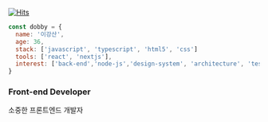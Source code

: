 
[![Hits](https://hits.seeyoufarm.com/api/count/incr/badge.svg?url=https%3A%2F%2Fgithub.com%2Fhellomac87)](https://hits.seeyoufarm.com)


```js
const dobby = {
  name: '이강산',
  age: 36,
  stack: ['javascript', 'typescript', 'html5', 'css']
  tools: ['react', 'nextjs'],
  interest: ['back-end','node-js','design-system', 'architecture', 'test-driven']
}
```
  
  
### Front-end Developer

소중한 프론트엔드 개발자
